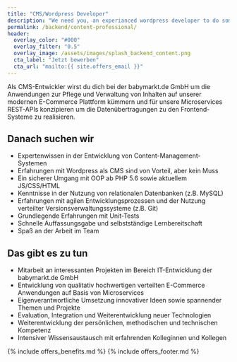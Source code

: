 ```yaml
---
title: "CMS/Wordpress Developer"
description: "We need you, an experianced wordpress developer to do some cool stuff with wordpress."
permalink: /backend/content-professional/
header:
  overlay_color: "#000"
  overlay_filter: "0.5"
  overlay_image: /assets/images/splash_backend_content.png
  cta_label: "Jetzt bewerben"
  cta_url: "mailto:{{ site.offers_email }}"
---
```


Als CMS-Entwickler wirst du dich bei der babymarkt.de GmbH um die Anwendungen zur Pflege und Verwaltung von
Inhalten auf unserer modernen E-Commerce Plattform kümmern und für unsere Microservices REST-APIs konzipieren 
um die Datenübertragungen zu den Frontend-Systeme zu realisieren.

## Danach suchen wir

* Expertenwissen in der Entwicklung von Content-Management-Systemen
* Erfahrungen mit Wordpress als CMS sind von Vorteil, aber kein Muss
* Ein sicherer Umgang mit OOP ab PHP 5.6 sowie aktuellem JS/CSS/HTML
* Kenntnisse in der Nutzung von relationalen Datenbanken (z.B. MySQL)
* Erfahrungen mit agilen Entwicklungsprozessen und der Nutzung verteilter Versionsverwaltungssysteme (z.B. Git)
* Grundlegende Erfahrungen mit Unit-Tests
* Schnelle Auffassungsgabe und selbstständige Lernbereitschaft
* Spaß an der Arbeit im Team

## Das gibt es zu tun

* Mitarbeit an interessanten Projekten im Bereich IT-Entwicklung der babymarkt.de GmbH
* Entwicklung von qualitativ hochwertigen verteilten E-Commerce Anwendungen auf Basis von Microservices
* Eigenverantwortliche Umsetzung innovativer Ideen sowie spannender Themen und Projekte
* Evaluation, Integration und Weiterentwicklung neuer Technologien
* Weiterentwicklung der persönlichen, methodischen und technischen Kompetenz
* Intensiver Wissensaustausch mit erfahrenden Kolleginnen und Kollegen

{% include offers_benefits.md %}
{% include offers_footer.md %}